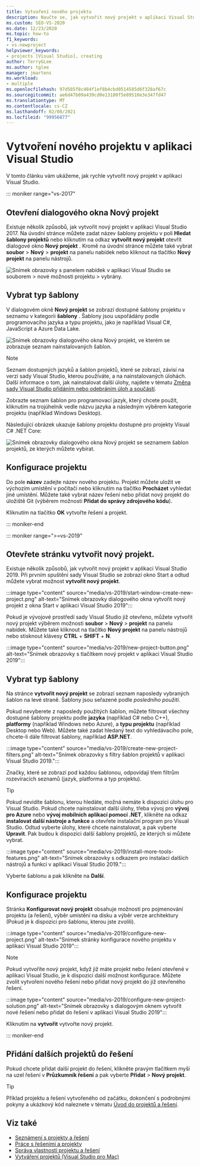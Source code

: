 ```yaml
---
title: Vytvoření nového projektu
description: Naučte se, jak vytvořit nový projekt v aplikaci Visual Studio.
ms.custom: SEO-VS-2020
ms.date: 12/23/2020
ms.topic: how-to
f1_keywords:
- vs.newproject
helpviewer_keywords:
- projects [Visual Studio], creating
author: TerryGLee
ms.author: tglee
manager: jmartens
ms.workload:
- multiple
ms.openlocfilehash: 97d585f8c484f1ef8b4cbd0514585d6f328af67c
ms.sourcegitcommit: ae6d47b09a439cd0e13180f5e89510e3e347fd47
ms.translationtype: MT
ms.contentlocale: cs-CZ
ms.lasthandoff: 02/08/2021
ms.locfileid: "99956877"
---
```

# <a name="create-a-new-project-in-visual-studio"></a>Vytvoření nového projektu v aplikaci Visual Studio

V tomto článku vám ukážeme, jak rychle vytvořit nový projekt v aplikaci Visual Studio.

::: moniker range="vs-2017"

## <a name="open-the-new-project-dialog"></a>Otevření dialogového okna Nový projekt

Existuje několik způsobů, jak vytvořit nový projekt v aplikaci Visual Studio 2017. Na úvodní stránce můžete zadat název šablony projektu v poli **Hledat šablony projektů** nebo kliknutím na odkaz **vytvořit nový projekt** otevřít dialogové okno **Nový projekt** . Kromě na úvodní stránce můžete také vybrat **soubor**  >  **Nový**  >  **projekt** na panelu nabídek nebo kliknout na tlačítko **Nový projekt** na panelu nástrojů.

![Snímek obrazovky s panelem nabídek v aplikaci Visual Studio se souborem > nové možnosti projektu > vybrány.](./media/vside-newproject1.png)

## <a name="select-a-template-type"></a>Vybrat typ šablony

V dialogovém okně **Nový projekt** se zobrazí dostupné šablony projektu v seznamu v kategorii **šablony** . Šablony jsou uspořádány podle programovacího jazyka a typu projektu, jako je například Visual C#, JavaScript a Azure Data Lake.

![Snímek obrazovky dialogového okna Nový projekt, ve kterém se zobrazuje seznam nainstalovaných šablon.](./media/vside-newproject-templates-list.png)

> [!NOTE]
> Seznam dostupných jazyků a šablon projektů, které se zobrazí, závisí na verzi sady Visual Studio, kterou používáte, a na nainstalovaných úlohách. Další informace o tom, jak nainstalovat další úlohy, najdete v tématu [Změna sady Visual Studio přidáním nebo odebráním úloh a součástí](../install/modify-visual-studio.md).

Zobrazte seznam šablon pro programovací jazyk, který chcete použít, kliknutím na trojúhelník vedle názvu jazyka a následným výběrem kategorie projektu (například Windows Desktop).

Následující obrázek ukazuje šablony projektu dostupné pro projekty Visual C# .NET Core:

![Snímek obrazovky dialogového okna Nový projekt se seznamem šablon projektů, ze kterých můžete vybírat.](./media/new-project-dialog-net-core.png)

## <a name="configure-your-project"></a>Konfigurace projektu

Do pole **název** zadejte název nového projektu. Projekt můžete uložit ve výchozím umístění v počítači nebo kliknutím na tlačítko **Procházet** vyhledat jiné umístění. Můžete také vybrat název řešení nebo přidat nový projekt do úložiště Git (výběrem možnosti **Přidat do správy zdrojového kódu**).

Kliknutím na tlačítko **OK** vytvořte řešení a projekt.

::: moniker-end

::: moniker range=">=vs-2019"

## <a name="open-the-create-a-new-project-page"></a>Otevřete stránku vytvořit nový projekt.

Existuje několik způsobů, jak vytvořit nový projekt v aplikaci Visual Studio 2019. Při prvním spuštění sady Visual Studio se zobrazí okno Start a odtud můžete vybrat možnost **vytvořit nový projekt**.

:::image type="content" source="media/vs-2019/start-window-create-new-project.png" alt-text="Snímek obrazovky dialogového okna vytvořit nový projekt z okna Start v aplikaci Visual Studio 2019":::

Pokud je vývojové prostředí sady Visual Studio již otevřeno, můžete vytvořit nový projekt výběrem možnosti **soubor**  >  **Nový**  >  **projekt** na panelu nabídek. Můžete také kliknout na tlačítko **Nový projekt** na panelu nástrojů nebo stisknout klávesy **CTRL** + **SHIFT** + **N**.

:::image type="content" source="media/vs-2019/new-project-button.png" alt-text="Snímek obrazovky s tlačítkem nový projekt v aplikaci Visual Studio 2019":::

## <a name="select-a-template-type"></a>Vybrat typ šablony

Na stránce **vytvořit nový projekt** se zobrazí seznam naposledy vybraných šablon na levé straně. Šablony jsou seřazené podle *posledního použití*.

Pokud nevyberete z naposledy použitých šablon, můžete filtrovat všechny dostupné šablony projektu podle **jazyka** (například C# nebo C++), **platformy** (například Windows nebo Azure), a **typu projektu** (například Desktop nebo Web). Můžete také zadat hledaný text do vyhledávacího pole, chcete-li dále filtrovat šablony, například **ASP.NET**.

:::image type="content" source="media/vs-2019/create-new-project-filters.png" alt-text="Snímek obrazovky s filtry šablon projektů v aplikaci Visual Studio 2019.":::

Značky, které se zobrazí pod každou šablonou, odpovídají třem filtrům rozevíracích seznamů (jazyk, platforma a typ projektu).

> [!TIP]
> Pokud nevidíte šablonu, kterou hledáte, možná nemáte k dispozici úlohu pro Visual Studio. Pokud chcete nainstalovat další úlohy, třeba vývoj pro **vývoj pro Azure** nebo **vývoj mobilních aplikací pomocí .NET**, klikněte na odkaz **instalovat další nástroje a funkce** a otevřete instalační program pro Visual Studio. Odtud vyberte úlohy, které chcete nainstalovat, a pak vyberte **Upravit**. Pak budou k dispozici další šablony projektů, ze kterých si můžete vybrat.
>
> :::image type="content" source="media/vs-2019/install-more-tools-features.png" alt-text="Snímek obrazovky s odkazem pro instalaci dalších nástrojů a funkcí v aplikaci Visual Studio 2019.":::

Vyberte šablonu a pak klikněte na **Další**.

## <a name="configure-your-project"></a>Konfigurace projektu

Stránka **Konfigurovat nový projekt** obsahuje možnosti pro pojmenování projektu (a řešení), výběr umístění na disku a výběr verze architektury (Pokud je k dispozici pro šablonu, kterou jste zvolili).

:::image type="content" source="media/vs-2019/configure-new-project.png" alt-text="Snímek stránky konfigurace nového projektu v aplikaci Visual Studio 2019":::

> [!NOTE]
> Pokud vytvoříte nový projekt, když již máte projekt nebo řešení otevřené v aplikaci Visual Studio, je k dispozici další možnost konfigurace. Můžete zvolit vytvoření nového řešení nebo přidat nový projekt do již otevřeného řešení.
>
> :::image type="content" source="media/vs-2019/configure-new-project-solution.png" alt-text="Snímek obrazovky s dialogovým oknem vytvořit nové řešení nebo přidat do řešení v aplikaci Visual Studio 2019":::

Kliknutím na **vytvořit** vytvořte nový projekt.

::: moniker-end

## <a name="add-additional-projects-to-a-solution"></a>Přidání dalších projektů do řešení

Pokud chcete přidat další projekt do řešení, klikněte pravým tlačítkem myši na uzel řešení v **Průzkumník řešení** a pak vyberte **Přidat**  >  **Nový projekt**.

> [!TIP]
> Příklad projektu a řešení vytvořeného od začátku, dokončení s podrobnými pokyny a ukázkový kód naleznete v tématu [Úvod do projektů a řešení](../get-started/tutorial-projects-solutions.md).

## <a name="see-also"></a>Viz také

- [Seznámení s projekty a řešení](../get-started/tutorial-projects-solutions.md)
- [Práce s řešeními a projekty](creating-solutions-and-projects.md)
- [Správa vlastností projektu a řešení](managing-project-and-solution-properties.md)
- [Vytváření projektů (Visual Studio pro Mac)](/visualstudio/mac/create-new-projects)